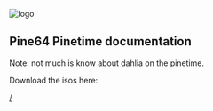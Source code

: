 ![logo](https://github.com/dahlia-os/documentation/blob/master/assets/images/logo/dahlialogo.png)
## Pine64 Pinetime documentation
Note:  not much is know about dahlia on the pinetime.


Download the isos here:

[/]()

